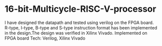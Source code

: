 # 16-bit-Multicycle-RISC-V-processor
I have designed the datapath and tested using verilog on the FPGA board. R-type, I-type, B-type and S-type instruction format has been implemented in the design.The design was verified in Xilinx Vivado. Implemented on FPGA board Tech: Verilog, Xilinx Vivado
